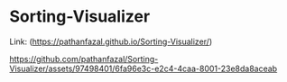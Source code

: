 # Sorting-Visualizer

Link: (https://pathanfazal.github.io/Sorting-Visualizer/)

https://github.com/pathanfazal/Sorting-Visualizer/assets/97498401/6fa96e3c-e2c4-4caa-8001-23e8da8aceab

